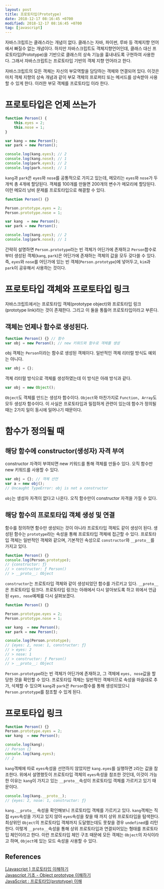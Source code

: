```yaml
---
layout: post
title: 프로토타입(Prototype)
date: 2018-12-17 08:16:45 +0700
modified: 2018-12-17 08:16:45 +0700
tag: [javascript]
---
```


자바스크립트는 클래스라는 개념이 없다. 클래스는 자바, 파이썬, 루바 등 객체지향 언어에서 빠질수 없는 개념이다. 하지만 자바스크립트도 객체지향언어인데, 클래스 대신 프로토타입(Prototype)을 기반으로 클래스의 상속 기능을 흉내내도록 구현하여 사용한다. 그래서 자바스크립트는 프로토타입 기반의 객체 지향 언어라고 한다.

자바스크립트의 모든 객체는 자신의 부모역할을 담당하는 객체와 연결되어 있다. 이것은 마치 객체 지향의 상속 개념과 같이 부모 객체의 프로퍼티 또는 메서드를 상속받아 사용할 수 있게 한다. 이러한 부모 객체를 프로토타입 이라 한다.

# 프로토타입은 언제 쓰는가

```javascript
function Person() {
    this.eyes = 2;
    this.nose = 1;
}

var kang = new Person();
var park = new Person();

console.log(kang.eyes); // 2
console.log(kang.nose); // 1
console.log(park.eyes); // 2
console.log(park.nose); // 1
```

`kang`과 `park`은 `eyes`와 `nose`를 공통적으로 가지고 있는데, 메모리는 `eyes`와 `nose`가 두개씩 총 4개에 할당된다. 객체를 100개를 만들면 200개의 변수가 메모리에 할당된다. 이런 메모리 낭비 문제를 프로토타입으로 해결할 수 있다.

```javascript
function Person() {}

Person.prototype.eyes = 2;
Person.prototype.nose = 1;

var kang  = new Person();
var park = new Person();

console.log(kang.eyes); // 2
console.log(park.nose); // 1
```

간략히 설명하면 `Person.prototype`라는 빈 객체가 어딘가에 존재하고 `Person`함수로부터 생성된 객체(`kang`, `park`)은 어딘가에 존재하는 객체의 값을 모두 갖다쓸 수 있다. 즉, `eyes`와 `nose`를 어딘가에 있는 빈 객체(`Person.prototype`)에 넣어두고, `kim`과 `park`이 공유해서 사용하는 것이다.

# 프로토타입 객체와 프로토타입 링크

자바스크립트에서는 프로토타입 객체(prototype object)와 프로토타입 링크(prototype link)라는 것이 존재한다. 그리고 이 둘을 통틀어 프로토타입이라고 부른다.

## 객체는 언제나 함수로 생성된다.

```javascript
function Person() {} // 함수
var obj = new Person(); // new 키워드와 함수로 객체를 생성
```

obj 객체는 `Person`이라는 함수로 생성된 객체이다. 일반적인 객체 리터럴 방식도 예외는 아니다.

```javascript
var obj = {};
```

객체 리터럴 방식으로 객체를 생성하였는데 이 방식은 아래 방식과 같다.

```javascript
var obj = new Object();
```
`Object`도 객체를 만드는 생성자 함수이다. `Object`와 마찬가지로 `Function, Array`도 모두 생성자 함수이다. 이 사실은 프로토타입과 밀접하게 관련이 있는데 함수가 정의될 때는 2가지 일이 동시에 일어나기 때문이다.

# 함수가 정의될 때

## 해당 함수에 constructor(생성자) 자격 부여
constructor 자격이 부여되면 new 키워드를 통해 객체를 만들수 있다. 오직 함수만 new 키워드를 사용할 수 있다.

```javascript
var obj = {}; // 객체 선언
var a = new obj();
// Uncaught TypeError: obj is not a constructor
```
`obj`는 생성자 자격이 없다고 나온다. 오직 함수만이 constructor 자격을 가질 수 있다.

## 해당 함수의 프로토타입 객체 생성 및 연결

함수를 정의하면 함수만 생성되는 것이 아니라 프로토타입 객체도 같이 생성이 된다. 생성된 함수는 `prototype`라는 속성을 통해 프로토타입 객체에 접근할 수 있다. 프로토타입 객체는 일반적인 객체와 같으며, 기본적인 속성으로 `constructor`와 `__proto__`를 가지고 있다.

```javascript
function Person() {}
console.log(Person.prototype);
// {constructor: ƒ}
// > constructor: ƒ Person()
// > __proto__: Object
```

`constructor`는 프로토타입 객체와 같이 생성되었던 함수를 가르키고 있다. `__proto__`은 프로토타입 링크다. 프로토타입 링크는 아래에서 다시 알아보도록 하고 위에서 언급된 `eyes, nose`예제를 다시 살펴보겠다.

```javascript
function Person() {}

Person.prototype.eyes = 2;
Person.prototype.nose = 1;

var kang  = new Person();
var park = new Person();

console.log(Person.prototype);
// {eyes: 2, nose: 1, constructor: ƒ}
// > eyes: 2
// > nose: 1
// > constructor: ƒ Person()
// > __proto__: Object
```

`Person.prototype`라는 빈 객체가 어딘가에 존재하고, 그 객체에 `eyes, nose`값을 할당한 것을 확인할 수 있다. 프로토타입 객체는 일반적인 객체이므로 속성을 마음대로 추가, 삭제할 수 있으며 `kang`과 `park`은 `Person`함수를 통해 생성되었으니 `Person.prototype`를 참조할 수 있게 된다.

# 프로토타입 링크

```javascript
function Person() {}
Person.prototype.eyes = 2;
var kang  = new Person();

console.log(kang);
// Person {}
console.log(kang.eyes);
// 2
```

`kang`객체에 따로 `eyes`속성을 선언하지 않았지만 `kang.eyes`를 실행하면 `2`라는 값을 참조한다. 위에서 설명했듯이 프로토타입 객체의 `eyes`속성을 참조한 것인데, 이것이 가능한 이유는 `kang`이 가지고 있는 `__proto__`속성이 프로토타입 객체를 가르키고 있기 때문이다.

```javascript
console.log(kang.__proto__);
// {eyes: 2, nose: 1, constructor: ƒ}
```

`kang.__proto__` 속성을 확인해보니 프로토타입 객체를 가르키고 있다. `kang`객체는 직접 `eyes`속성을 가지고 있지 않아 `eyes`속성을 찾을 때 까지 상위 프로토타입을 탐색한다. 최상위인 `Object`의 프로토타입 객체까지 도달했는데도 못찾을 경우 `undefined`를 리턴한다. 이렇게 `__proto__`속성을 통해 상위 프로토타입과 연결되어있는 형태를 프로토타입 체인이라고 한다. 이런 프로토타입 체인 구조 때문에 모든 객체는 `Object`의 자식이라고 하며, `Object`에 있는 모드 속성을 사용할 수 있다.

## References
[[Javascript ] 프로토타입 이해하기](https://medium.com/@bluesh55/javascript-prototype-이해하기-f8e67c286b67)  
[Javascript 기초 - Object prototype 이해하기](http://insanehong.kr/post/javascript-prototype)  
[JavaScript : 프로토타입(prototype) 이해](http://www.nextree.co.kr/p7323)
